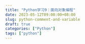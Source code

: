 ```yaml
---
title: "Python学习9：面向对象编程"
date: 2023-05-12T09:00:00+08:00
slug: python-comment-and-variable
draft: true
categories: ["Python"]
tags: ["python"]
---
```

